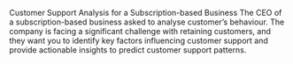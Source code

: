 Customer Support Analysis for a Subscription-based Business
The CEO of a subscription-based business asked to analyse customer’s behaviour. The company is facing a significant challenge with retaining customers, and they want you to identify key factors influencing customer support and provide actionable insights to predict customer support patterns.
